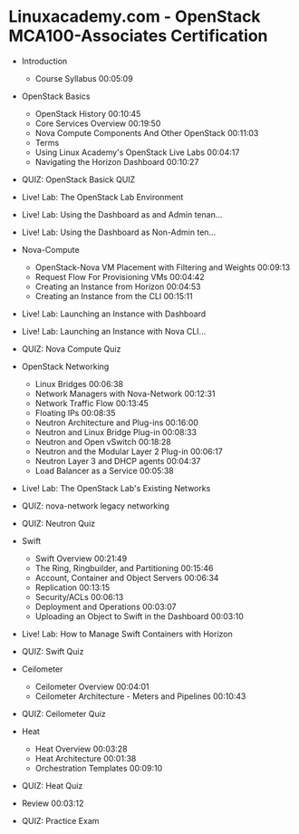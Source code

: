 Linuxacademy.com - OpenStack MCA100-Associates Certification
============================================================

* Introduction
  - Course Syllabus 00:05:09
  
* OpenStack Basics
  - OpenStack History  00:10:45
  - Core Services Overview  00:19:50
  - Nova Compute Components And Other OpenStack  00:11:03
  - Terms
  - Using Linux Academy's OpenStack Live Labs  00:04:17
  - Navigating the Horizon Dashboard  00:10:27

* QUIZ: OpenStack Basick QUIZ
* Live! Lab: The OpenStack Lab Environment
* Live! Lab: Using the Dashboard as and Admin tenan...
* Live! Lab: Using the Dashboard as Non-Admin ten...

* Nova-Compute
  - OpenStack-Nova VM Placement with Filtering and Weights  00:09:13
  - Request Flow For Provisioning VMs  00:04:42
  - Creating an Instance from Horizon  00:04:53
  - Creating an Instance from the CLI  00:15:11

* Live! Lab: Launching an Instance with Dashboard
* Live! Lab: Launching an Instance with Nova CLI...
* QUIZ: Nova Compute Quiz

* OpenStack Networking
  - Linux Bridges  00:06:38
  - Network Managers with Nova-Network  00:12:31
  - Network Traffic Flow  00:13:45
  - Floating IPs  00:08:35
  - Neutron Architecture and Plug-ins  00:16:00
  - Neutron and Linux Bridge Plug-in  00:08:33
  - Neutron and Open vSwitch  00:18:28
  - Neutron and the Modular Layer 2 Plug-in 00:06:17
  - Neutron Layer 3 and DHCP agents 00:04:37
  - Load Balancer as a Service 00:05:38
  
* Live! Lab: The OpenStack Lab's Existing Networks
* QUIZ: nova-network legacy networking
* QUIZ: Neutron Quiz

* Swift
  - Swift Overview 00:21:49
  - The Ring, Ringbuilder, and Partitioning  00:15:46
  - Account, Container and Object Servers  00:06:34
  - Replication  00:13:15
  - Security/ACLs  00:06:13
  - Deployment and Operations  00:03:07
  - Uploading an Object to Swift in the Dashboard  00:03:10
  
* Live! Lab: How to Manage Swift Containers with Horizon
* QUIZ: Swift Quiz

* Ceilometer
  - Ceilometer Overview  00:04:01
  - Ceilometer Architecture - Meters and Pipelines  00:10:43
  
* QUIZ: Ceilometer Quiz

* Heat
  - Heat Overview  00:03:28
  - Heat Architecture  00:01:38
  - Orchestration Templates  00:09:10
  
* QUIZ: Heat Quiz

* Review 00:03:12
* QUIZ: Practice Exam